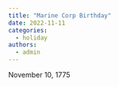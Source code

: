 ```yaml
---
title: "Marine Corp Birthday"
date: 2022-11-11
categories: 
  - holiday
authors: 
  - admin
---
```


November 10, 1775
